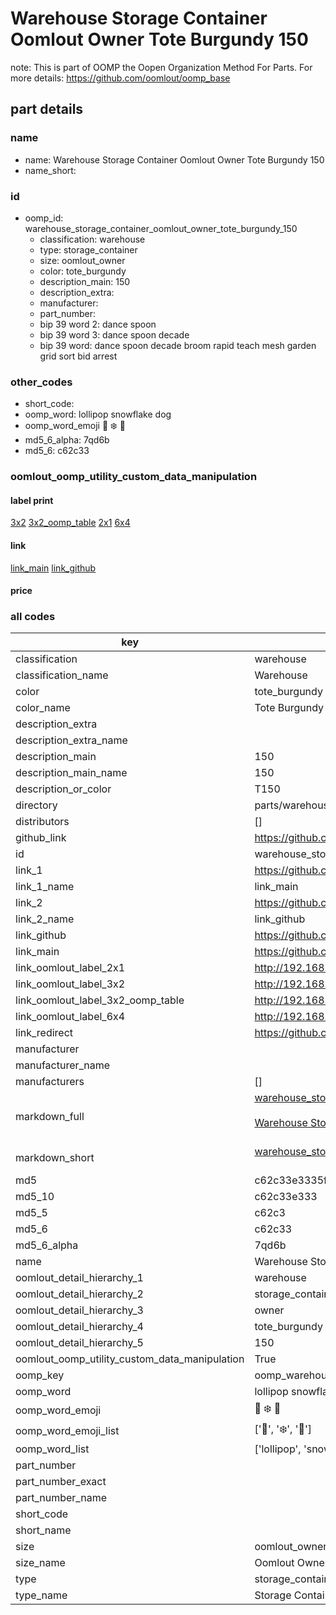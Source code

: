 # Warehouse Storage Container Oomlout Owner Tote Burgundy 150  

note: This is part of OOMP the Oopen Organization Method For Parts. For more details: https://github.com/oomlout/oomp_base

##  part details
  







### name
* name: Warehouse Storage Container Oomlout Owner Tote Burgundy 150
* name_short: 
### id
* oomp_id: warehouse_storage_container_oomlout_owner_tote_burgundy_150
  * classification: warehouse
  * type: storage_container
  * size: oomlout_owner
  * color: tote_burgundy
  * description_main: 150
  * description_extra: 
  * manufacturer: 
  * part_number: 
  * bip 39 word 2: dance spoon
  * bip 39 word 3: dance spoon decade
  * bip 39 word: dance spoon decade broom rapid teach mesh garden grid sort bid arrest

### other_codes
* short_code: 
* oomp_word: lollipop snowflake dog
* oomp_word_emoji :lollipop: :snowflake: :dog:
* md5_6_alpha: 7qd6b
* md5_6: c62c33






### oomlout_oomp_utility_custom_data_manipulation
#### label print
[3x2](http://192.168.1.245:1112/?label=oomp%207qd6b)
[3x2_oomp_table](http://192.168.1.108:1112/?label=oomp%207qd6b)
[2x1](http://192.168.1.242:1112/?label=oomp%207qd6b)
[6x4](http://192.168.1.55:1112/?label=oomp%207qd6b)    

#### link

[link_main](https://github.com/oomlout/oomlout_oomp_version_1_messy/tree/main/parts/warehouse_storage_container_oomlout_owner_tote_burgundy_150) [link_github](https://github.com/oomlout/oomlout_oomp_version_1_messy/tree/main/parts/warehouse_storage_container_oomlout_owner_tote_burgundy_150)                             

#### price







### all codes 
| key | value |  
| --- | --- |  
| classification | warehouse |  
| classification_name | Warehouse |  
| color | tote_burgundy |  
| color_name | Tote Burgundy |  
| description_extra |  |  
| description_extra_name |  |  
| description_main | 150 |  
| description_main_name | 150 |  
| description_or_color | T150 |  
| directory | parts/warehouse_storage_container_oomlout_owner_tote_burgundy_150 |  
| distributors | [] |  
| github_link | https://github.com/oomlout/oomlout_oomp_part_src/tree/main/parts/warehouse_storage_container_oomlout_owner_tote_burgundy_150 |  
| id | warehouse_storage_container_oomlout_owner_tote_burgundy_150 |  
| link_1 | https://github.com/oomlout/oomlout_oomp_version_1_messy/tree/main/parts/warehouse_storage_container_oomlout_owner_tote_burgundy_150 |  
| link_1_name | link_main |  
| link_2 | https://github.com/oomlout/oomlout_oomp_version_1_messy/tree/main/parts/warehouse_storage_container_oomlout_owner_tote_burgundy_150 |  
| link_2_name | link_github |  
| link_github | https://github.com/oomlout/oomlout_oomp_version_1_messy/tree/main/parts/warehouse_storage_container_oomlout_owner_tote_burgundy_150 |  
| link_main | https://github.com/oomlout/oomlout_oomp_version_1_messy/tree/main/parts/warehouse_storage_container_oomlout_owner_tote_burgundy_150 |  
| link_oomlout_label_2x1 | http://192.168.1.242:1112/?label=oomp%207qd6b |  
| link_oomlout_label_3x2 | http://192.168.1.245:1112/?label=oomp%207qd6b |  
| link_oomlout_label_3x2_oomp_table | http://192.168.1.108:1112/?label=oomp%207qd6b |  
| link_oomlout_label_6x4 | http://192.168.1.55:1112/?label=oomp%207qd6b |  
| link_redirect | https://github.com/oomlout/oomlout_oomp_version_1_messy/tree/main/parts/warehouse_storage_container_oomlout_owner_tote_burgundy_150 |  
| manufacturer |  |  
| manufacturer_name |  |  
| manufacturers | [] |  
| markdown_full | [warehouse_storage_container_oomlout_owner_tote_burgundy_150](none)<br>[](none)<br>[Warehouse Storage Container Oomlout Owner Tote Burgundy 150](none)<br><br> |  
| markdown_short | [warehouse_storage_container_oomlout_owner_tote_burgundy_150](none)<br><br> |  
| md5 | c62c33e3335fb17b7a58f1cc7134a1ba |  
| md5_10 | c62c33e333 |  
| md5_5 | c62c3 |  
| md5_6 | c62c33 |  
| md5_6_alpha | 7qd6b |  
| name | Warehouse Storage Container Oomlout Owner Tote Burgundy 150 |  
| oomlout_detail_hierarchy_1 | warehouse |  
| oomlout_detail_hierarchy_2 | storage_container |  
| oomlout_detail_hierarchy_3 | owner |  
| oomlout_detail_hierarchy_4 | tote_burgundy |  
| oomlout_detail_hierarchy_5 | 150 |  
| oomlout_oomp_utility_custom_data_manipulation | True |  
| oomp_key | oomp_warehouse_storage_container_oomlout_owner_tote_burgundy_150 |  
| oomp_word | lollipop snowflake dog |  
| oomp_word_emoji | :lollipop: :snowflake: :dog: |  
| oomp_word_emoji_list | [':lollipop:', ':snowflake:', ':dog:'] |  
| oomp_word_list | ['lollipop', 'snowflake', 'dog'] |  
| part_number |  |  
| part_number_exact |  |  
| part_number_name |  |  
| short_code |  |  
| short_name |  |  
| size | oomlout_owner |  
| size_name | Oomlout Owner |  
| type | storage_container |  
| type_name | Storage Container |  
